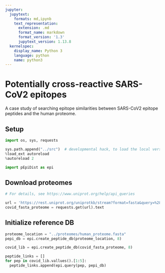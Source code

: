 ```yaml
---
jupyter:
  jupytext:
    formats: md,ipynb
    text_representation:
      extension: .md
      format_name: markdown
      format_version: '1.3'
      jupytext_version: 1.13.8
  kernelspec:
    display_name: Python 3
    language: python
    name: python3
---
```


# Potentially cross-reactive SARS-CoV2 epitopes

A case study of searching epitope similarities between SARS-CoV2 epitope peptides and the human proteome.

## Setup

```python
import os, sys, requests
```

```python
sys.path.append("../src")  # developmental hack, to load the local version of the module
%load_ext autoreload
%autoreload 2

import pEpiDist as epi
```

## Download proteomes

```python
# For details, see https://www.uniprot.org/help/api_queries

url = 'https://rest.uniprot.org/uniprotkb/stream?format=fasta&query=%28%28organism_id%3A2697049%29%29'
covid_fasta_proteome = requests.get(url).text
```

## Initialize reference DB

```python
proteome_location = "../proteomes/human_proteome.fasta"
pepi_db = epi.create_peptide_db(proteome_location, 8)
```

```python
covid_lib = epi.create_peptide_db(covid_fasta_proteome, 8)
```

```python
peptide_links = []
for pep in covid_lib.vallues().[1:5]:
  peptide_links.append(epi.query(pep, pepi_db)
```